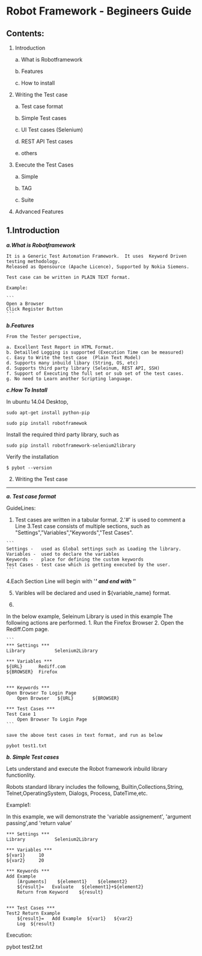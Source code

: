 Robot Framework - Begineers Guide
=================================

Contents:
----
1. Introduction

	a. What is Robotframework
	
	b. Features 
	
	c. How to install
	
2. Writing the Test case

	a. Test case format
	
	b. Simple Test cases
	
	c. UI Test cases (Selenium)
	
	d. REST API Test cases
	
	e. others

3. Execute the Test Cases 

	a. Simple
	
	b. TAG 
	
	c. Suite
	
4. Advanced Features


1.Introduction
----

***a.What is Robotframework***

	It is a Generic Test Automation Framework.  It uses  Keyword Driven testing methodology.
	Released as Opensource (Apache Licence), Supported by Nokia Siemens.

	Test case can be written in PLAIN TEXT format.  

	Example:
	
	```
	Open a Browser
	Click Register Button
	```

***b.Features***

	From the Tester perspective,

	a. Excellent Test Report in HTML Format.
	b. Detailled Logging is supported (Execution Time can be measured)
	c. Easy to Write the test case  (Plain Text Model)
	d. Supports many inbuild libary (String, OS, etc)
	d. Supports third party library (Seleinum, REST API, SSH)
	f. Support of Executing the full set or sub set of the test cases.
	g. No need to Learn another Scripting language.

***c.How To Install***

In ubuntu 14.04 Desktop,
	
	sudo apt-get install python-pip
	
	sudo pip install robotframewok
	
Install the required third party library, such as 
	
	sudo pip install robotframework-selenium2library

Verify the installation

	$ pybot --version



2. Writing the Test case
-----
***a. Test case format***

GuideLines:

  1. Test cases are  written in a tabular format. 
  2.'#' is used to comment a Line
  3.Test case consists of multiple sections, such as "Settings","Variables","Keywords","Test Cases". 

	```
	Settings -   used as Global settings such as Loading the library.
	Variables -  used to declare the variables
	Keywords -   place for defining the custom keywords 
	Test Cases - test case which is getting executed by the user.
	```

  4.Each Section Line will begin with '***' and end with '***'

  5. Varibles will be declared and used in ${variable_name} format.

  6.
   In the below example, Seleinum Library is used in this example
   The following actions are performed.
	   1.  Run the Firefox Browser
	   2.  Open the Rediff.Com page.
	
	```
	*** Settings ***
	Library           Selenium2Library
	
	*** Variables ***
	${URL}		Rediff.com
	${BROWSER}	Firefox


	*** Keywords ***
	Open Browser To Login Page
		Open Browser   ${URL}		${BROWSER}

	*** Test Cases ***
	Test Case 1
		Open Browser To Login Page
	```

	save the above test cases in text format, and run as below

	pybot test1.txt



***b. Simple Test cases***

Lets understand and execute the Robot framework inbuild library functionlity.

Robots standard library includes the followng,
	Builtin,Collections,String, Telnet,OperatingSystem, Dialogs, Process, DateTime,etc.

Example1:

In this example, we will demonstrate the  'variable assignement', 'argument passing',and 'return value'

```
*** Settings ***
Library           Selenium2Library

*** Variables ***
${var1}		10
${var2}		20

*** Keywords ***
Add Example
	[Arguments]    ${element1}    ${element2}
	${result}=   Evaluate   ${element1}+${element2}
	Return from Keyword    ${result}


*** Test Cases ***
Test2 Return Example
	${result}=   Add Example  ${var1}   ${var2}
	Log  ${result}
```

Execution:

pybot test2.txt








